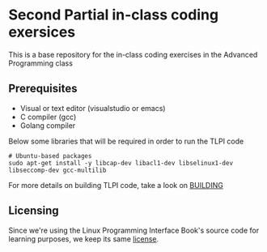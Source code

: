 Second Partial in-class coding exersices
========================================

This is a base repository for the in-class coding exercises in the Advanced Programming class

Prerequisites
-------------
- Visual or text editor (visualstudio or emacs)
- C compiler (gcc)
- Golang compiler


Below some libraries that will be required in order to run the TLPI code

```
# Ubuntu-based packages
sudo apt-get install -y libcap-dev libacl1-dev libselinux1-dev libseccomp-dev gcc-multilib
```

For more details on building TLPI code, take a look on [BUILDING](tlpi/BUILDING)

Licensing
---------
Since we're using the Linux Programming Interface Book's source code for learning purposes, we keep its same [license](./LICENSE).
